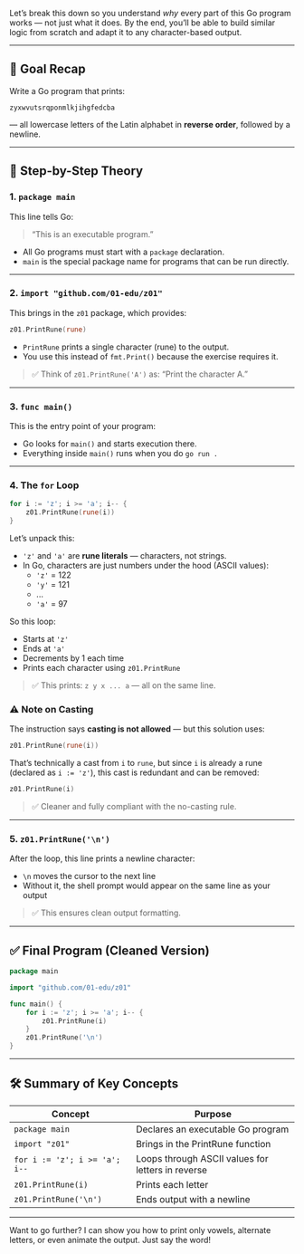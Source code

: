 Let’s break this down so you understand *why* every part of this Go program works — not just what it does. By the end, you’ll be able to build similar logic from scratch and adapt it to any character-based output.

---

## 🎯 Goal Recap

Write a Go program that prints:
```
zyxwvutsrqponmlkjihgfedcba
```
— all lowercase letters of the Latin alphabet in **reverse order**, followed by a newline.

---

## 🧠 Step-by-Step Theory

### 1. `package main`

This line tells Go:
> “This is an executable program.”

- All Go programs must start with a `package` declaration.
- `main` is the special package name for programs that can be run directly.

---

### 2. `import "github.com/01-edu/z01"`

This brings in the `z01` package, which provides:
```go
z01.PrintRune(rune)
```

- `PrintRune` prints a single character (rune) to the output.
- You use this instead of `fmt.Print()` because the exercise requires it.

> ✅ Think of `z01.PrintRune('A')` as: “Print the character A.”

---

### 3. `func main()`

This is the entry point of your program:
- Go looks for `main()` and starts execution there.
- Everything inside `main()` runs when you do `go run .`

---

### 4. The `for` Loop

```go
for i := 'z'; i >= 'a'; i-- {
	z01.PrintRune(rune(i))
}
```

Let’s unpack this:
- `'z'` and `'a'` are **rune literals** — characters, not strings.
- In Go, characters are just numbers under the hood (ASCII values):
  - `'z'` = 122
  - `'y'` = 121
  - ...
  - `'a'` = 97

So this loop:
- Starts at `'z'`
- Ends at `'a'`
- Decrements by 1 each time
- Prints each character using `z01.PrintRune`

> ✅ This prints: `z y x ... a` — all on the same line.

### ⚠️ Note on Casting

The instruction says **casting is not allowed** — but this solution uses:
```go
z01.PrintRune(rune(i))
```

That’s technically a cast from `i` to `rune`, but since `i` is already a rune (declared as `i := 'z'`), this cast is redundant and can be removed:
```go
z01.PrintRune(i)
```

> ✅ Cleaner and fully compliant with the no-casting rule.

---

### 5. `z01.PrintRune('\n')`

After the loop, this line prints a newline character:
- `\n` moves the cursor to the next line
- Without it, the shell prompt would appear on the same line as your output

> ✅ This ensures clean output formatting.

---

## ✅ Final Program (Cleaned Version)

```go
package main

import "github.com/01-edu/z01"

func main() {
	for i := 'z'; i >= 'a'; i-- {
		z01.PrintRune(i)
	}
	z01.PrintRune('\n')
}
```

---

## 🛠️ Summary of Key Concepts

| Concept | Purpose |
|--------|---------|
| `package main` | Declares an executable Go program |
| `import "z01"` | Brings in the PrintRune function |
| `for i := 'z'; i >= 'a'; i--` | Loops through ASCII values for letters in reverse |
| `z01.PrintRune(i)` | Prints each letter |
| `z01.PrintRune('\n')` | Ends output with a newline |

---

Want to go further? I can show you how to print only vowels, alternate letters, or even animate the output. Just say the word!
